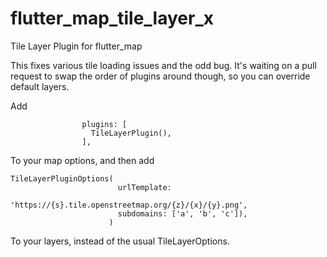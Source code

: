 # flutter_map_tile_layer_x

Tile Layer Plugin for flutter_map

This fixes various tile loading issues and the odd bug. It's waiting on a pull request to swap the order of plugins around though, so you can override default layers.

Add
```
                plugins: [
                  TileLayerPlugin(),
                ],

```

To your map options, and then add

```
TileLayerPluginOptions(
                        urlTemplate:
                        'https://{s}.tile.openstreetmap.org/{z}/{x}/{y}.png',
                        subdomains: ['a', 'b', 'c']),
                      )
```

To your layers, instead of the usual TileLayerOptions.
